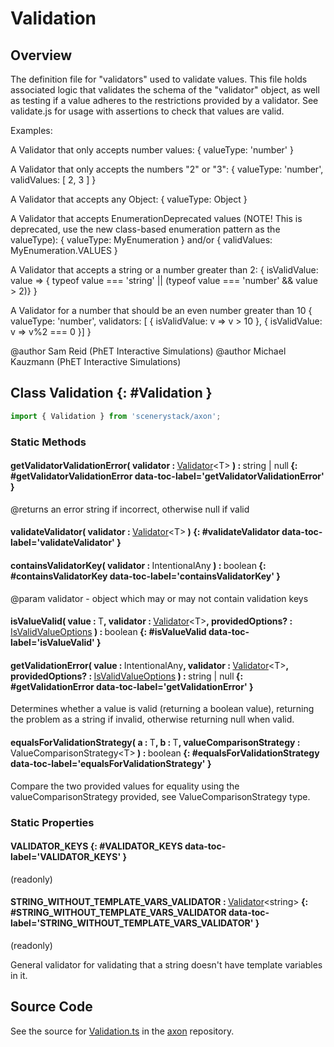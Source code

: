 # Validation

## Overview

The definition file for "validators" used to validate values. This file holds associated logic that validates the
schema of the "validator" object, as well as testing if a value adheres to the restrictions provided by a validator.
See validate.js for usage with assertions to check that values are valid.

Examples:

A Validator that only accepts number values:
{ valueType: 'number' }

A Validator that only accepts the numbers "2" or "3":
{ valueType: 'number', validValues: [ 2, 3 ] }

A Validator that accepts any Object:
{ valueType: Object }

A Validator that accepts EnumerationDeprecated values (NOTE! This is deprecated, use the new class-based enumeration pattern as the valueType):
{ valueType: MyEnumeration }
and/or
{ validValues: MyEnumeration.VALUES }

A Validator that accepts a string or a number greater than 2:
{ isValidValue: value =&gt; { typeof value === 'string' || (typeof value === 'number' &amp;&amp; value &gt; 2)} }

A Validator for a number that should be an even number greater than 10
{ valueType: 'number', validators: [ { isValidValue: v =&gt; v &gt; 10 }, { isValidValue: v =&gt; v%2 === 0 }] }

@author Sam Reid (PhET Interactive Simulations)
@author Michael Kauzmann (PhET Interactive Simulations)

## Class Validation {: #Validation }


```js
import { Validation } from 'scenerystack/axon';
```
### Static Methods

#### getValidatorValidationError( validator : <span style="font-weight: 400;">[Validator](../axon/Validation.md#Validator)&lt;T&gt;</span> ) : <span style="font-weight: 400;"><span style="color: hsla(calc(var(--md-hue) + 180deg),80%,40%,1);">string</span> | <span style="color: hsla(calc(var(--md-hue) + 180deg),80%,40%,1);">null</span></span> {: #getValidatorValidationError data-toc-label='getValidatorValidationError' }

@returns an error string if incorrect, otherwise null if valid

#### validateValidator( validator : <span style="font-weight: 400;">[Validator](../axon/Validation.md#Validator)&lt;T&gt;</span> ) {: #validateValidator data-toc-label='validateValidator' }

#### containsValidatorKey( validator : <span style="font-weight: 400;">IntentionalAny</span> ) : <span style="font-weight: 400;"><span style="color: hsla(calc(var(--md-hue) + 180deg),80%,40%,1);">boolean</span></span> {: #containsValidatorKey data-toc-label='containsValidatorKey' }

@param validator - object which may or may not contain validation keys

#### isValueValid( value : <span style="font-weight: 400;">T</span>, validator : <span style="font-weight: 400;">[Validator](../axon/Validation.md#Validator)&lt;T&gt;</span>, providedOptions? : <span style="font-weight: 400;">[IsValidValueOptions](../axon/Validation.md#IsValidValueOptions)</span> ) : <span style="font-weight: 400;"><span style="color: hsla(calc(var(--md-hue) + 180deg),80%,40%,1);">boolean</span></span> {: #isValueValid data-toc-label='isValueValid' }

#### getValidationError( value : <span style="font-weight: 400;">IntentionalAny</span>, validator : <span style="font-weight: 400;">[Validator](../axon/Validation.md#Validator)&lt;T&gt;</span>, providedOptions? : <span style="font-weight: 400;">[IsValidValueOptions](../axon/Validation.md#IsValidValueOptions)</span> ) : <span style="font-weight: 400;"><span style="color: hsla(calc(var(--md-hue) + 180deg),80%,40%,1);">string</span> | <span style="color: hsla(calc(var(--md-hue) + 180deg),80%,40%,1);">null</span></span> {: #getValidationError data-toc-label='getValidationError' }

Determines whether a value is valid (returning a boolean value), returning the problem as a string if invalid,
otherwise returning null when valid.

#### equalsForValidationStrategy( a : <span style="font-weight: 400;">T</span>, b : <span style="font-weight: 400;">T</span>, valueComparisonStrategy : <span style="font-weight: 400;">ValueComparisonStrategy&lt;T&gt;</span> ) : <span style="font-weight: 400;"><span style="color: hsla(calc(var(--md-hue) + 180deg),80%,40%,1);">boolean</span></span> {: #equalsForValidationStrategy data-toc-label='equalsForValidationStrategy' }

Compare the two provided values for equality using the valueComparisonStrategy provided, see
ValueComparisonStrategy type.

### Static Properties

#### VALIDATOR_KEYS {: #VALIDATOR_KEYS data-toc-label='VALIDATOR_KEYS' }

(readonly)

#### STRING_WITHOUT_TEMPLATE_VARS_VALIDATOR : <span style="font-weight: 400;">[Validator](../axon/Validation.md#Validator)&lt;<span style="color: hsla(calc(var(--md-hue) + 180deg),80%,40%,1);">string</span>&gt;</span> {: #STRING_WITHOUT_TEMPLATE_VARS_VALIDATOR data-toc-label='STRING_WITHOUT_TEMPLATE_VARS_VALIDATOR' }

(readonly)

General validator for validating that a string doesn't have template variables in it.



## Source Code

See the source for [Validation.ts](https://github.com/phetsims/axon/blob/main/js/Validation.ts) in the [axon](https://github.com/phetsims/axon) repository.
